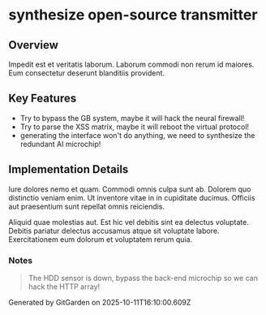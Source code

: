 # synthesize open-source transmitter

## Overview
Impedit est et veritatis laborum. Laborum commodi non rerum id maiores. Eum consectetur deserunt blanditiis provident.

## Key Features
- Try to bypass the GB system, maybe it will hack the neural firewall!
- Try to parse the XSS matrix, maybe it will reboot the virtual protocol!
- generating the interface won't do anything, we need to synthesize the redundant AI microchip!

## Implementation Details
Iure dolores nemo et quam. Commodi omnis culpa sunt ab. Dolorem quo distinctio veniam enim. Ut inventore vitae in in cupiditate ducimus. Officiis aut praesentium sunt repellat omnis reiciendis.
 Aliquid quae molestias aut. Est hic vel debitis sint ea delectus voluptate. Debitis pariatur delectus accusamus atque sit voluptate labore. Exercitationem eum dolorum et voluptatem rerum quia.

### Notes
> The HDD sensor is down, bypass the back-end microchip so we can hack the HTTP array!

Generated by GitGarden on 2025-10-11T16:10:00.609Z